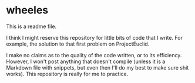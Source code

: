 # wheeles
This is a readme file.

I think I might reserve this repository for little bits of code that I write.  For example, the solution to that first problem on ProjectEuclid.

I make no claims as to the quality of the code written, or to its efficiency.  However, I won't post anything that doesn't compile (unless it is a Markdown file with snippets, but even then I'll do my best to make sure shit works).  This repository is really for me to practice.

